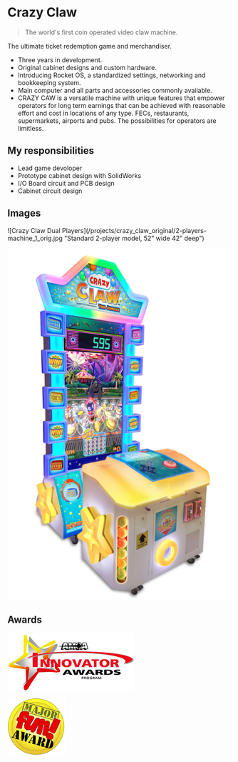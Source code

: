 # Crazy Claw

> The world's first coin operated video claw machine.

The ultimate ticket redemption game and merchandiser.

- Three years in development.
- Original cabinet designs and custom hardware.
- Introducing Rocket OS, a standardized settings, networking and bookkeeping system.
- Main computer and all parts and accessories commonly available.
- CRAZY CAW is a versatile machine with unique features that empower operators for long term earnings that can be achieved with reasonable effort and cost in locations of any type.  FECs, restaurants, supermarkets, airports and pubs.  The possibilities for operators are limitless. 

## My responsibilities

- Lead game devoloper
- Prototype cabinet design with SolidWorks
- I/O Board circuit and PCB design
- Cabinet circuit design

## Images

![Crazy Claw Dual Players](/projects/crazy_claw_original/2-players-machine_1_orig.jpg "Standard 2-player model, 52" wide 42" deep")

![Crazy Claw Junior](/projects/crazy_claw_original/jr-machine_2_orig.jpg "Compact 1-player, 43” wide, 57” deep")

## Awards

![AMOA Fun Award](/projects/crazy_claw_original/amoa.jpg)

![Major Fun Award](/projects/crazy_claw_original/major_fun_award.png)
